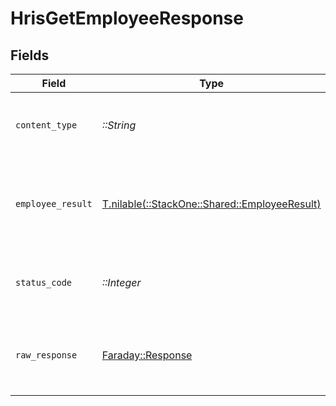 # HrisGetEmployeeResponse


## Fields

| Field                                                                                  | Type                                                                                   | Required                                                                               | Description                                                                            |
| -------------------------------------------------------------------------------------- | -------------------------------------------------------------------------------------- | -------------------------------------------------------------------------------------- | -------------------------------------------------------------------------------------- |
| `content_type`                                                                         | *::String*                                                                             | :heavy_check_mark:                                                                     | HTTP response content type for this operation                                          |
| `employee_result`                                                                      | [T.nilable(::StackOne::Shared::EmployeeResult)](../../models/shared/employeeresult.md) | :heavy_minus_sign:                                                                     | The employee with the given identifier was retrieved.                                  |
| `status_code`                                                                          | *::Integer*                                                                            | :heavy_check_mark:                                                                     | HTTP response status code for this operation                                           |
| `raw_response`                                                                         | [Faraday::Response](https://www.rubydoc.info/gems/faraday/Faraday/Response)            | :heavy_check_mark:                                                                     | Raw HTTP response; suitable for custom response parsing                                |